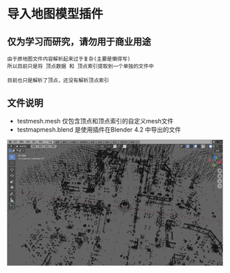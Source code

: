# 导入地图模型插件

## 仅为学习而研究，请勿用于商业用途

    由于原地图文件内容解析起来过于复杂(主要是懒得写)
    所以目前只是将 顶点数据 和 顶点索引提取到一个单独的文件中
    
    目前也只是解析了顶点，还没有解析顶点索引

## 文件说明
 - testmesh.mesh 仅包含顶点和顶点索引的自定义mesh文件
 - testmapmesh.blend 是使用插件在Blender 4.2 中导出的文件

![testmapmesh.jpg](testmapmesh.jpg)